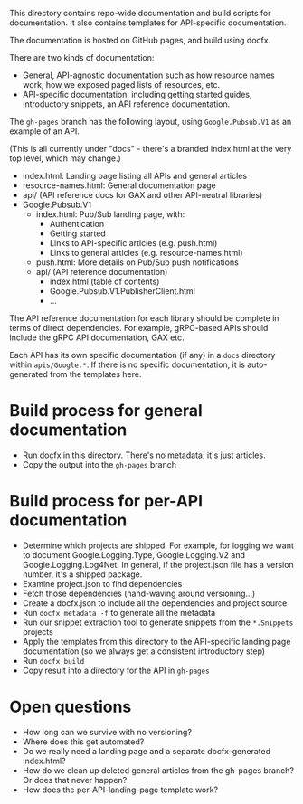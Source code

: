 This directory contains repo-wide documentation and build scripts
for documentation. It also contains templates for API-specific
documentation.

The documentation is hosted on GitHub pages, and build using docfx.

There are two kinds of documentation:

- General, API-agnostic documentation such as how resource names work,
  how we exposed paged lists of resources, etc.
- API-specific documentation, including getting started guides,
  introductory snippets, an API reference documentation.
  
The `gh-pages` branch has the following layout, using
`Google.Pubsub.V1` as an example of an API.

(This is all currently under "docs" - there's a branded index.html
at the very top level, which may change.)

- index.html: Landing page listing all APIs and general articles
- resource-names.html: General documentation page
- api/ (API reference docs for GAX and other API-neutral libraries)
- Google.Pubsub.V1
  - index.html: Pub/Sub landing page, with:
    - Authentication
    - Getting started
    - Links to API-specific articles (e.g. push.html)
    - Links to general articles (e.g. resource-names.html)
  - push.html: More details on Pub/Sub push notifications
  - api/ (API reference documentation)
    - index.html (table of contents)
    - Google.Pubsub.V1.PublisherClient.html
    - ...
    
The API reference documentation for each library should be complete
in terms of direct dependencies. For example, gRPC-based APIs should
include the gRPC API documentation, GAX etc.

Each API has its own specific documentation (if any) in a `docs`
directory within `apis/Google.*`. If there is no specific
documentation, it is auto-generated from the templates here.

Build process for general documentation
===

- Run docfx in this directory. There's no metadata; it's just
articles.
- Copy the output into the `gh-pages` branch

Build process for per-API documentation
===

- Determine which projects are shipped. For example, for logging
  we want to document Google.Logging.Type, Google.Logging.V2 and
  Google.Logging.Log4Net. In general, if the project.json file
  has a version number, it's a shipped package.
- Examine project.json to find dependencies
- Fetch those dependencies (hand-waving around versioning...)
- Create a docfx.json to include all the dependencies and project
  source
- Run `docfx metadata -f` to generate all the metadata
- Run our snippet extraction tool to generate snippets from the
  `*.Snippets` projects
- Apply the templates from this directory to the API-specific landing
  page documentation (so we always get a consistent introductory step)
- Run `docfx build`
- Copy result into a directory for the API in `gh-pages`
    
Open questions
===

- How long can we survive with no versioning?
- Where does this get automated?
- Do we really need a landing page and a separate docfx-generated
  index.html? 
- How do we clean up deleted general articles from the gh-pages branch? Or
  does that never happen?
- How does the per-API-landing-page template work?
